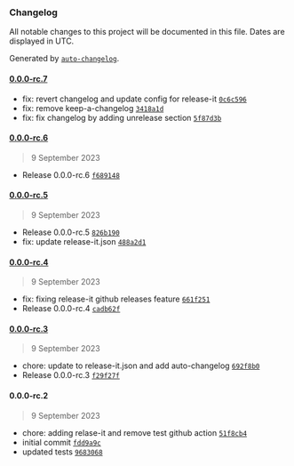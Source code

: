### Changelog

All notable changes to this project will be documented in this file. Dates are displayed in UTC.

Generated by [`auto-changelog`](https://github.com/CookPete/auto-changelog).

#### [0.0.0-rc.7](https://github.com/john-ko/moleculer-cron/compare/0.0.0-rc.6...0.0.0-rc.7)

- fix: revert changelog and update config for release-it [`0c6c596`](https://github.com/john-ko/moleculer-cron/commit/0c6c596870852855781c14b44dbd84830ebcb756)
- fix: remove keep-a-changelog [`3418a1d`](https://github.com/john-ko/moleculer-cron/commit/3418a1d9c4997198fc41aaee1eed46d9c16c9c3c)
- fix: fix changelog by adding unrelease section [`5f87d3b`](https://github.com/john-ko/moleculer-cron/commit/5f87d3ba10259a10e0cd69fb95a11507f7e9fa16)

#### [0.0.0-rc.6](https://github.com/john-ko/moleculer-cron/compare/0.0.0-rc.5...0.0.0-rc.6)

> 9 September 2023

- Release 0.0.0-rc.6 [`f689148`](https://github.com/john-ko/moleculer-cron/commit/f689148ace2c658484b092bf5716047b62aa9e34)

#### [0.0.0-rc.5](https://github.com/john-ko/moleculer-cron/compare/0.0.0-rc.4...0.0.0-rc.5)

> 9 September 2023

- Release 0.0.0-rc.5 [`826b190`](https://github.com/john-ko/moleculer-cron/commit/826b1900b90e47f1995a1d5ff49f38114b2e0d56)
- fix: update release-it.json [`488a2d1`](https://github.com/john-ko/moleculer-cron/commit/488a2d17350af8acf220a2f84125ff700d3c6254)

#### [0.0.0-rc.4](https://github.com/john-ko/moleculer-cron/compare/0.0.0-rc.3...0.0.0-rc.4)

> 9 September 2023

- fix: fixing release-it github releases feature [`661f251`](https://github.com/john-ko/moleculer-cron/commit/661f251d5e01670c43ea727f7346e398c52d38fb)
- Release 0.0.0-rc.4 [`cadb62f`](https://github.com/john-ko/moleculer-cron/commit/cadb62f9de83caa7f031e5186c6e313d48cd6174)

#### [0.0.0-rc.3](https://github.com/john-ko/moleculer-cron/compare/0.0.0-rc.2...0.0.0-rc.3)

> 9 September 2023

- chore: update to release-it.json and add auto-changelog [`692f8b0`](https://github.com/john-ko/moleculer-cron/commit/692f8b096e3e236f9b7bc0c96d79cf9bf1ed1e9c)
- Release 0.0.0-rc.3 [`f29f27f`](https://github.com/john-ko/moleculer-cron/commit/f29f27f19d3fb412ac25ccd4ee36694613ca9758)

#### 0.0.0-rc.2

> 9 September 2023

- chore: adding relase-it and remove test github action [`51f8cb4`](https://github.com/john-ko/moleculer-cron/commit/51f8cb4498368c1d073c3f7be977312603d6f97c)
- initial commit [`fdd9a9c`](https://github.com/john-ko/moleculer-cron/commit/fdd9a9cf5975bc163bda6f850ca6f0d020e8d227)
- updated tests [`9683068`](https://github.com/john-ko/moleculer-cron/commit/96830687cafc73a1b7138c6351662769ae2274fa)
